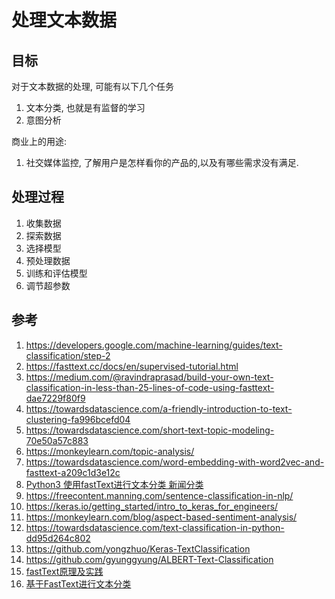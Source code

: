 # 处理文本数据

<!--
ID: 8ab33933-43a3-4a87-87f4-72062557ace9
Status: draft
Date: 2020-10-03T22:39:04
Modified: 2020-10-03T22:39:04
wp_id: 2079
-->

## 目标

对于文本数据的处理, 可能有以下几个任务

1. 文本分类, 也就是有监督的学习
2. 意图分析

商业上的用途:

1. 社交媒体监控, 了解用户是怎样看你的产品的,以及有哪些需求没有满足.

## 处理过程

1. 收集数据
2. 探索数据
3. 选择模型
4. 预处理数据
5. 训练和评估模型
6. 调节超参数

### 

## 参考

1. https://developers.google.com/machine-learning/guides/text-classification/step-2
2. https://fasttext.cc/docs/en/supervised-tutorial.html
3. https://medium.com/@ravindraprasad/build-your-own-text-classification-in-less-than-25-lines-of-code-using-fasttext-dae7229f80f9
4. https://towardsdatascience.com/a-friendly-introduction-to-text-clustering-fa996bcefd04
5. https://towardsdatascience.com/short-text-topic-modeling-70e50a57c883
6. https://monkeylearn.com/topic-analysis/
7. https://towardsdatascience.com/word-embedding-with-word2vec-and-fasttext-a209c1d3e12c
8. [Python3 使用fastText进行文本分类 新闻分类](https://blog.csdn.net/asd136912/article/details/80068241)
9. https://freecontent.manning.com/sentence-classification-in-nlp/
10. https://keras.io/getting_started/intro_to_keras_for_engineers/
11. https://monkeylearn.com/blog/aspect-based-sentiment-analysis/
12. https://towardsdatascience.com/text-classification-in-python-dd95d264c802
13. https://github.com/yongzhuo/Keras-TextClassification
14. https://github.com/gyunggyung/ALBERT-Text-Classification
15. [fastText原理及实践](https://zhuanlan.zhihu.com/p/32965521)
16. [基于FastText进行文本分类](https://zhuanlan.zhihu.com/p/66739066)
